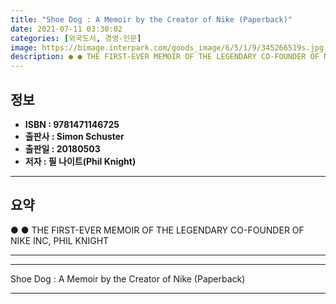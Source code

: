 ```yaml
---
title: "Shoe Dog : A Memoir by the Creator of Nike (Paperback)"
date: 2021-07-11 03:30:02
categories: [외국도서, 경영-인문]
image: https://bimage.interpark.com/goods_image/6/5/1/9/345266519s.jpg
description: ● ● THE FIRST-EVER MEMOIR OF THE LEGENDARY CO-FOUNDER OF NIKE INC, PHIL KNIGHT
---
```


## **정보**

- **ISBN : 9781471146725**
- **출판사 : Simon   Schuster**
- **출판일 : 20180503**
- **저자 : 필 나이트(Phil Knight)**

------



## **요약**

●  ●  THE FIRST-EVER MEMOIR OF THE LEGENDARY CO-FOUNDER OF NIKE INC, PHIL KNIGHT

------



------


Shoe Dog : A Memoir by the Creator of Nike (Paperback) 

------


